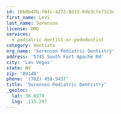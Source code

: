 ```yaml
---
id: 18b0b47b-f04c-4272-8d33-0de3cfe7323c
first_name: Levi
last_name: Sorenson
license: DMD
services:
  - pediatric-dentist-or-pedodontist
category: dentists
org_name: 'Sorenson Pediatric Dentistry'
address: '5745 South Fort Apache Rd'
city: 'Las Vegas'
state: NV
zip: '89148'
phone: '(702) 459-5437'
title: 'Sorenson Pediatric Dentistry'
_geoloc:
  lat: 36.0379
  lng: -115.297
---
```

